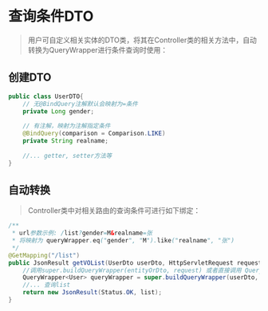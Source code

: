 # 查询条件DTO

> 用户可自定义相关实体的DTO类，将其在Controller类的相关方法中，自动转换为QueryWrapper进行条件查询时使用：

## 创建DTO
```java
public class UserDTO{
    // 无@BindQuery注解默认会映射为=条件
    private Long gender;
    
    // 有注解，映射为注解指定条件
    @BindQuery(comparison = Comparison.LIKE)
    private String realname;
    
    //... getter, setter方法等
}
```

## 自动转换
> Controller类中对相关路由的查询条件可进行如下绑定：
```java
/**
 * url参数示例: /list?gender=M&realname=张
 * 将映射为 queryWrapper.eq("gender", "M").like("realname", "张")
 */
@GetMapping("/list")
public JsonResult getVOList(UserDto userDto, HttpServletRequest request) throws Exception{
    //调用super.buildQueryWrapper(entityOrDto, request) 或者直接调用 QueryBuilder.toQueryWrapper(entityOrDto) 进行转换
    QueryWrapper<User> queryWrapper = super.buildQueryWrapper(userDto, request);
    //... 查询list
    return new JsonResult(Status.OK, list);
}
```
